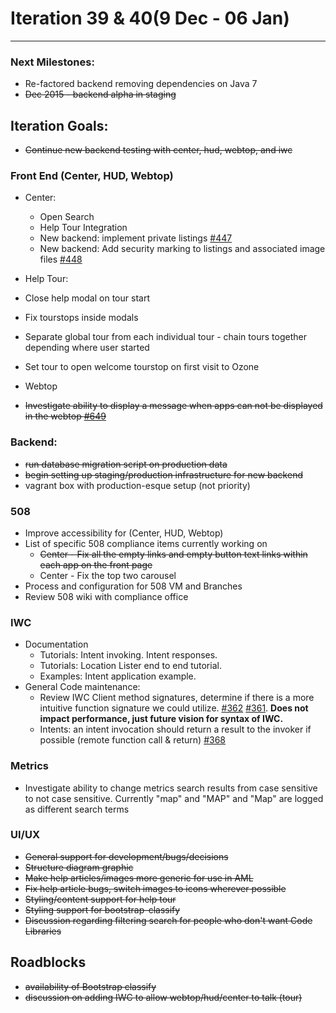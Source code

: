 # Iteration 39 & 40(9 Dec - 06 Jan)

*** 
### Next Milestones:
* Re-factored backend removing dependencies on Java 7
* ~~Dec 2015 - backend alpha in staging~~

## Iteration Goals:
* ~~Continue new backend testing with center, hud, webtop, and iwc~~

### Front End (Center, HUD, Webtop)

* Center:
  * Open Search
  * Help Tour Integration
  * New backend: implement private listings [#447](https://github.com/ozone-development/ozp-center/issues/447)
  * New backend: Add security marking to listings and associated image files [#448](https://github.com/ozone-development/ozp-center/issues/448)


* Help Tour:
 * Close help modal on tour start
 * Fix tourstops inside modals
 * Separate global tour from each individual tour - chain tours together depending where user started
 * Set tour to open welcome tourstop on first visit to Ozone

* Webtop
 * ~~Investigate ability to display a message when apps can not be displayed in the webtop  [#649](https://github.com/ozone-development/ozp-webtop/issues/649)~~

### Backend:
* ~~run database migration script on production data~~
* ~~begin setting up staging/production infrastructure for new backend~~
* vagrant box with production-esque setup (not priority)

### 508 
* Improve accessibility for (Center, HUD, Webtop)
* List of specific 508 compliance items currently working on
   * ~~Center - Fix all the empty links and empty button text links within each app on the front page~~
   * Center - Fix the top two carousel 
* Process and configuration for 508 VM and Branches 
* Review 508 wiki with compliance office

### IWC
* Documentation
    * Tutorials: Intent invoking. Intent responses.
    * Tutorials: Location Lister end to end tutorial.
    * Examples: Intent application example.
* General Code maintenance:
    * Review IWC Client method signatures, determine if there is a more intuitive function signature we could utilize. [#362](https://github.com/ozone-development/ozp-iwc/issues/362) [#361](https://github.com/ozone-development/ozp-iwc/issues/361). **Does not impact performance, just future vision for syntax of IWC.**
    * Intents: an intent invocation should return a result to the invoker if possible (remote function call & return) [#368](https://github.com/ozone-development/ozp-iwc/issues/368)

### Metrics
* Investigate ability to change metrics search results from case sensitive to not case sensitive. Currently "map" and "MAP" and "Map" are logged as different search terms

### UI/UX
* ~~General support for development/bugs/decisions~~
* ~~Structure diagram graphic~~
* ~~Make help articles/images more generic for use in AML~~
* ~~Fix help article bugs, switch images to icons wherever possible~~
* ~~Styling/content support for help tour~~
* ~~Styling support for bootstrap-classify~~
* ~~Discussion regarding filtering search for people who don't want Code Libraries~~ 

## Roadblocks
* ~~availability of Bootstrap classify~~
* ~~discussion on adding IWC to allow webtop/hud/center to talk (tour)~~